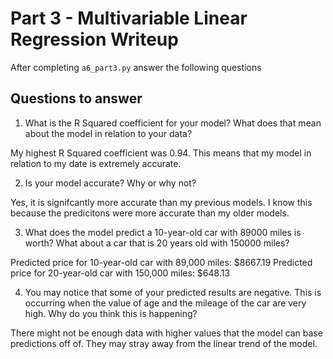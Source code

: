 # Part 3 - Multivariable Linear Regression Writeup

After completing `a6_part3.py` answer the following questions

## Questions to answer

1. What is the R Squared coefficient for your model? What does that mean about the model in relation to your data?

My highest R Squared coefficient was 0.94. This means that my model in relation to my date is extremely accurate.

2. Is your model accurate? Why or why not?

Yes, it is signifcantly more accurate than my previous models. I know this because the predicitons were more accurate than my older models. 

3. What does the model predict a 10-year-old car with 89000 miles is worth? What about a car that is 20 years old with 150000 miles?

Predicted price for 10-year-old car with 89,000 miles: $8667.19
Predicted price for 20-year-old car with 150,000 miles: $648.13

4. You may notice that some of your predicted results are negative. This is occurring when the value of age and the mileage of the car are very high. Why do you think this is happening?

There might not be enough data with higher values that the model can base predictions off of. They may stray away from the linear trend of the model. 